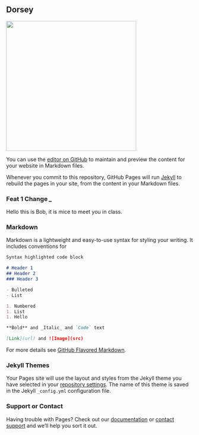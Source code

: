 ﻿## Dorsey

<a href="https://user-images.githubusercontent.com/20360583/39476147-f45472f8-4d28-11e8-8c3a-c2c83fe911f2.jpg"
target="_blank">
<img src="https://user-images.githubusercontent.com/20360583/39476147-f45472f8-4d28-11e8-8c3a-c2c83fe911f2.jpg" width="350"></a>

You can use the [editor on GitHub](https://github.com/jdorsey1/jdorsey1.github.io/edit/master/README.md) to maintain and preview the content for your website in Markdown files.

Whenever you commit to this repository, GitHub Pages will run [Jekyll](https://jekyllrb.com/) to rebuild the pages in your site, from the content in your Markdown files.

### Feat 1 Change *_*
Hello this is Bob, it is mice to meet you in class.  

### Markdown

Markdown is a lightweight and easy-to-use syntax for styling your writing. It includes conventions for

```markdown
Syntax highlighted code block

# Header 1
## Header 2
### Header 3

- Bulleted
- List

1. Numbered
1. List
1. Hello

**Bold** and _Italic_ and `Code` text

[Link](url) and ![Image](src)
```

For more details see [GitHub Flavored Markdown](https://guides.github.com/features/mastering-markdown/).

### Jekyll Themes

Your Pages site will use the layout and styles from the Jekyll theme you have selected in your [repository settings](https://github.com/jdorsey1/jdorsey1.github.io/settings). The name of this theme is saved in the Jekyll `_config.yml` configuration file.

### Support or Contact

Having trouble with Pages? Check out our [documentation](https://help.github.com/categories/github-pages-basics/) or [contact support](https://github.com/contact) and we’ll help you sort it out.
